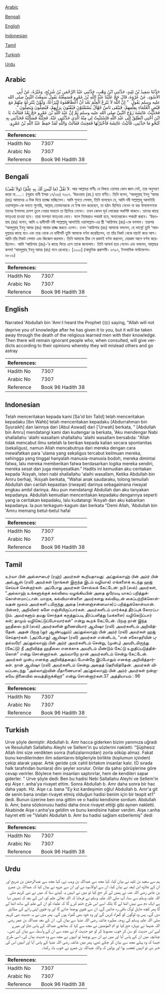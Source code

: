 [Arabic](#arabic)

[Bengali](#bengali)

[English](#english)

[Indonesian](#indonesian)

[Tamil](#tamil)

[Turkish](#turkish)

[Urdu](#urdu)

## Arabic


<div dir="rtl" lang="ar" style={{fontSize:'larger',backgroundColor:'#f8f9fa',padding:20}}>
حَدَّثَنَا سَعِيدُ بْنُ تَلِيدٍ، حَدَّثَنِي ابْنُ وَهْبٍ، حَدَّثَنِي عَبْدُ الرَّحْمَنِ بْنُ شُرَيْحٍ، وَغَيْرُهُ، عَنْ أَبِي الأَسْوَدِ، عَنْ عُرْوَةَ، قَالَ حَجَّ عَلَيْنَا عَبْدُ اللَّهِ بْنُ عَمْرٍو فَسَمِعْتُهُ يَقُولُ سَمِعْتُ النَّبِيَّ صلى الله عليه وسلم يَقُولُ ‏ "‏ إِنَّ اللَّهَ لاَ يَنْزِعُ الْعِلْمَ بَعْدَ أَنْ أَعْطَاهُمُوهُ انْتِزَاعًا، وَلَكِنْ يَنْتَزِعُهُ مِنْهُمْ مَعَ قَبْضِ الْعُلَمَاءِ بِعِلْمِهِمْ، فَيَبْقَى نَاسٌ جُهَّالٌ يُسْتَفْتَوْنَ فَيُفْتُونَ بِرَأْيِهِمْ، فَيُضِلُّونَ وَيَضِلُّونَ ‏"‏‏.‏ فَحَدَّثْتُ عَائِشَةَ زَوْجَ النَّبِيِّ صلى الله عليه وسلم ثُمَّ إِنَّ عَبْدَ اللَّهِ بْنَ عَمْرٍو حَجَّ بَعْدُ فَقَالَتْ يَا ابْنَ أُخْتِي انْطَلِقْ إِلَى عَبْدِ اللَّهِ فَاسْتَثْبِتْ لِي مِنْهُ الَّذِي حَدَّثْتَنِي عَنْهُ‏.‏ فَجِئْتُهُ فَسَأَلْتُهُ فَحَدَّثَنِي بِهِ كَنَحْوِ مَا حَدَّثَنِي، فَأَتَيْتُ عَائِشَةَ فَأَخْبَرْتُهَا فَعَجِبَتْ فَقَالَتْ وَاللَّهِ لَقَدْ حَفِظَ عَبْدُ اللَّهِ بْنُ عَمْرٍو‏.‏
</div>
<div style={{backgroundColor:'#f8f9fa',padding:20, marginBottom: 10}}><table> <thead> <tr> <th>References:</th> <th></th> </tr> </thead> <tbody><tr><td>Hadith No</td><td>7307</td></tr><tr><td>Arabic No</td><td>7307</td></tr><tr><td>Reference</td><td>Book 96 Hadith 38</td></tr></tbody></table></div>

## Bengali


<div dir="ltr" lang="bn" style={{fontSize:'larger',backgroundColor:'#f8f9fa',padding:20}}>
(وَلاَ تَقْفُ) لاَ تَقُلْ (مَا لَيْسَ لَكَ بِهِ عِلْمٌ). আর আল্লাহর বাণীঃ যে বিষয়ে তোমার কোন জ্ঞান নেই, তার অনুসরণ করো না.....। (সূরাহ বানী ইসরা ১৭/৩৬) ৭৩০৭. ‘উরওয়াহ (রহ.) হতে বর্ণিত। তিনি বলেন, ‘আবদুল্লাহ্ ইবনু ‘আমর (রাঃ) আমাদের এ দিক দিয়ে হাজ্জে যাচ্ছিলেন। আমি শুনতে পেলাম, তিনি বলেছেন যে, আমি নবী সাল্লাল্লাহু আলাইহি ওয়াসাল্লাম-কে বলতে শুনেছি, আল্লাহ্ তোমাদেরকে যে ইল্ম দান করেছেন, তা হঠাৎ ছিনিয়ে নেবেন না বরং উলামাগণকে তাদের ইলমসহ ক্রমশ তুলে নেয়ার মাধ্যমে তা ছিনিয়ে নেবেন। তখন কেবল মূর্খ লোকেরা অবশিষ্ট থাকবে। তাদের কাছে ফাত্ওয়া চাওয়া হবে। তারা মনগড়া ফাত্ওয়া দেবে। ফলে নিজেরাও পথভ্রষ্ট হবে, অন্যদেরকেও পথভ্রষ্ট করবে। ‘উরওয়াহ (রাঃ) বলেন, আমি এ হাদীসটি নবী সাল্লাল্লাহু আলাইহি ওয়াসাল্লাম-এর স্ত্রী ‘আয়িশাহ (রাঃ)-কে বললাম। তারপর ‘আবদুল্লাহ্ ইবনু আমর (রাঃ) আবার হাজ্জ করতে এলেন। তখন ‘আয়িশাহ (রাঃ) আমাকে বললেন, হে ভাগ্নে! তুমি ‘আবদুল্লাহর কাছে যাও এবং তার থেকে যে হাদীসটি তুমি আমাকে বর্ণনা করেছিলেন, তা তাঁর নিকট থেকে যাচাই করে আস। আমি তাঁর নিকট গেলাম এবং জিজ্ঞেস করলাম। তিনি আমাকে ঠিক সে রকমই বর্ণনা করলেন, যেরকম আগে বর্ণনা করেছিলেন। আমি ‘আয়িশাহ (রাঃ)-’র কাছে ফিরে এসে তাকে জানালাম। তিনি আশ্চর্য হয়ে গেলেন এবং বললেন, আল্লাহর কসম! ‘আবদুল্লাহ্ ইবনু আমর (রাঃ) মনে রেখেছে। [১০০০] (আধুনিক প্রকাশনী- ৬৭৯৭, ইসলামিক ফাউন্ডেশন- ৬৮০৯)
</div>
<div style={{backgroundColor:'#f8f9fa',padding:20, marginBottom: 10}}><table> <thead> <tr> <th>References:</th> <th></th> </tr> </thead> <tbody><tr><td>Hadith No</td><td>7307</td></tr><tr><td>Arabic No</td><td>7307</td></tr><tr><td>Reference</td><td>Book 96 Hadith 38</td></tr></tbody></table></div>

## English


<div dir="ltr" lang="en" style={{fontSize:'larger',backgroundColor:'#f8f9fa',padding:20}}>
Narrated 'Abdullah bin 'Amr:I heard the Prophet (ﷺ) saying, "Allah will not deprive you of knowledge after he has given it to you, but it will be taken away through the death of the religious learned men with their knowledge. Then there will remain ignorant people who, when consulted, will give verdicts according to their opinions whereby they will mislead others and go astray
</div>
<div style={{backgroundColor:'#f8f9fa',padding:20, marginBottom: 10}}><table> <thead> <tr> <th>References:</th> <th></th> </tr> </thead> <tbody><tr><td>Hadith No</td><td>7307</td></tr><tr><td>Arabic No</td><td>7307</td></tr><tr><td>Reference</td><td>Book 96 Hadith 38</td></tr></tbody></table></div>

## Indonesian


<div dir="ltr" lang="id" style={{fontSize:'larger',backgroundColor:'#f8f9fa',padding:20}}>
Telah menceritakan kepada kami [Sa'id bin Talid] telah menceritakan kepadaku [Ibn Wahb] telah menceritakan kepadaku [Abdurrahman bin Syuraikh] dan lainnya dari [Abul Aswad] dari ['Urwah] berkata, " [Abdullah bin Amru] mendatangi kami dan kudengar ia berkata, 'Aku mendengar Nabi shallallahu 'alaihi wasallam shallallahu 'alaihi wasallam bersabda: "Allah tidak mencabut ilmu setelah Ia berikan kepada kalian secara spontanitas (sekaligus), namun Allah mencabutnya dari mereka dengan cara mewafatkan para 'ulama yang sekaligus tercabut keilmuan mereka, sehingga yang tinggal hanyalah manusia-manusia bodoh, mereka dimintai fatwa, lalu mereka memberikan fatwa berdasarkan logika mereka sendiri, mereka sesat dan juga menyesatkan." Hadits ini kemudian aku ceritakan kepada 'Aisyah, isteri nabi shallallahu 'alaihi wasallam, Ketika Abdullah bin Amru berhaji, 'Aisyah berkata, "Wahai anak saudaraku, tolong temuilah Abdullah dan carilah kepastian (riwayat) darinya sebagaimana riwayat engkau ambil darinya. Aku pun mendatangi Abdullah dan aku tanyakan kepadanya. Abdullah kemudian menceritakan kepadaku dengannya seperti yang ia ceritakan kepadaku, lalu kudatangi 'Aisyah dan aku kabarkan kepadanya. Ia pun terkagum-kagum dan berkata "Demi Allah, 'Abdullah bin 'Amru memang betul-betul hafal
</div>
<div style={{backgroundColor:'#f8f9fa',padding:20, marginBottom: 10}}><table> <thead> <tr> <th>References:</th> <th></th> </tr> </thead> <tbody><tr><td>Hadith No</td><td>7307</td></tr><tr><td>Arabic No</td><td>7307</td></tr><tr><td>Reference</td><td>Book 96 Hadith 38</td></tr></tbody></table></div>

## Tamil


<div dir="ltr" lang="ta" style={{fontSize:'larger',backgroundColor:'#f8f9fa',padding:20}}>
உர்வா பின் அஸ்ஸுபைர் (ரஹ்) அவர்கள் கூறியதாவது: அப்துல்லாஹ் பின் அம்ர் பின் அல்ஆஸ் (ரலி) அவர்கள் (நாங்கள் இருந்த இடம் வழியாக) எங்களைக் கடந்து ஹஜ் செய்யச் சென்றார்கள். அப்போது அவர்கள் சொல்லக் கேட்டேன்: நபி (ஸல்) அவர்கள், “அல்லாஹ் உங்களுக்குக் கல்வியை வழங்கியபின் அதை ஒரேயடி யாகப் பறித்துக்கொள்ளமாட்டான். மாறாக, கல்விமான்களை அவர்களது கல்வியுடன் கைப்பற்றிக்கொள்வதன் மூலம் அவர்களி டமிருந்து அதை (சன்னஞ்சன்னமாக)ப் பறித்துக்கொள்வான். பின்னர், அறிவீனர் களே எஞ்சியிருப்பார்கள். அவர்களிடம் மார்க்கத் தீர்ப்புக் கோரப்படும். அவர்களும் தமது சொந்தக் கருத்துப்படி தீர்ப்பளித்து (மக்களை) வழிகெடுப்பார் கள்; தாமும் வழிகெட்டுப்போவார்கள்” என்று கூறக் கேட்டேன். பிறகு நான் இந்த ஹதீஸை நபி (ஸல்) அவர்களின் துணைவியார் ஆயிஷா (ரலி) அவர்களிடம் அறிவித்தேன். அதன் பிறகு (ஓர் ஆண்டிலும்) அப்துல்லாஹ் பின் அம்ர் (ரலி) அவர்கள் ஹஜ் செய்தார்கள். (அப்போது) ஆயிஷா (ரலி) அவர்கள் என்னிடம், “என் சகோதரியின் புதல்வரே! அப்துல்லாஹ் பின் அம்ர் அவர்களிடம் சென்று, (முன்பு) அவரிடமிருந்து (கேட்டு) நீ அறிவித்த ஹதீஸை எனக்காக அவரிடம் மீண்டும் கேட்டு உறுதிப்படுத்திக்கொள்” என்று சொன்னார்கள். அவ்வாறே நான் அவர்களிடம் சென்று கேட்டேன். அவர்கள் முன்பு எனக்கு அறிவித்ததைப் போன்றே இப்போதும் எனக்கு அறிவித்தார்கள். நான் ஆயிஷா (ரலி) அவர்களிடம் சென்று அதைத் தெரிவித்தேன். அவர்கள் வியப்படைந்து “அல்லாஹ்வின் மீதாணையாக! அப்துல்லாஹ் பின் அம்ர் அவர்கள் நன்றாகவே நினைவில் வைத்திருக்கிறார்” என்று சொன்னார்கள்.37 அத்தியாயம் : 96
</div>
<div style={{backgroundColor:'#f8f9fa',padding:20, marginBottom: 10}}><table> <thead> <tr> <th>References:</th> <th></th> </tr> </thead> <tbody><tr><td>Hadith No</td><td>7307</td></tr><tr><td>Arabic No</td><td>7307</td></tr><tr><td>Reference</td><td>Book 96 Hadith 38</td></tr></tbody></table></div>

## Turkish


<div dir="ltr" lang="tr" style={{fontSize:'larger',backgroundColor:'#f8f9fa',padding:20}}>
Urve şöyle demiştir: Abdullah b. Amr hacca giderken bizim yanımıza uğradı ve Resulullah Sallallahu Aleyhi ve Sellem'in şu sözlerini nakletti: "Şüphesiz Allah ilmi size verdikten sonra (hafızalarınızdan) zorla söküp almaz. Fakat bunu kendilerinden ilim adamlarını bilgileriyle birlikte (toplumun içinden) çekip alarak yapar. Artık geride çok cahil birtakım insanlar kalır. (O sırada halk tarafından bunlara) dinı şeyler sorulur. Onlar da şahsı görüşlerine göre cevap verirler. Böylece hem insanları saptırırlar, hem de kendileri sapar giderler. " Urve şöyle dedi: Ben bu hadisi Nebi Sallallahu Aleyhi ve Sellem'in eşi Aişe r. anha'ya rivayet ettim. Sonra Abdullah b. Amr daha sonra bir hac daha yaptı. Hz. Aişe r.a. bana "Ey kız kardeşimin oğlu! Abdullah b. Amr'a git de senin bana ondan rivayet etmiş olduğun hadisi benim için bir tespit et1" dedi. Bunun üzerine ben ona gittim ve o hadisi kendisine sordum. Abdullah b. Amr, bana sözkonusu hadisi daha önce rivayet ettiği gibi aynen nakletti. Akabinde Aişe r.anha'ya geldim ve bunu kendisine haber verdim. Aişe r.anha hayret etti ve "Valiahi Abdullah b. Amr bu hadisi sağlam ezberlemiş" dedi
</div>
<div style={{backgroundColor:'#f8f9fa',padding:20, marginBottom: 10}}><table> <thead> <tr> <th>References:</th> <th></th> </tr> </thead> <tbody><tr><td>Hadith No</td><td>7307</td></tr><tr><td>Arabic No</td><td>7307</td></tr><tr><td>Reference</td><td>Book 96 Hadith 38</td></tr></tbody></table></div>

## Urdu


<div dir="rtl" lang="ur" style={{fontSize:'larger',backgroundColor:'#f8f9fa',padding:20}}>
ہم سے سعید بن تلید نے بیان کیا، کہا مجھ سے عبداللہ بن وہب نے، کہا مجھ سے عبدالرحمٰن بن شریح اور ان کے علاوہ ابن لیعہ نے بیان کیا، ان سے ابوالاسود نے اور ان سے عروہ نے بیان کیا کہ عبداللہ بن عمرو بن عاص رضی اللہ عنہ نے ہمیں لے کر حج کیا تو میں نے انہیں یہ کہتے سنا کہ میں نے نبی کریم صلی اللہ علیہ وسلم سے سنا، آپ صلی اللہ علیہ وسلم نے فرمایا کہ اللہ تعالیٰ علم کو، اس کے بعد کہ تمہیں دیا ہے ایک دم سے نہیں اٹھا لے گا بلکہ اسے اس طرح ختم کرے گا کہ علماء کو ان کے علم کے ساتھ اٹھا لے گا پھر کچھ جاہل لوگ باقی رہ جائیں گے، ان سے فتویٰ پوچھا جائے گا اور وہ فتویٰ اپنی رائے کے مطابق دیں گے۔ پس وہ لوگوں کو گمراہ کریں گے اور وہ خود بھی گمراہ ہوں گے۔ پھر میں نے یہ حدیث نبی کریم صلی اللہ علیہ وسلم کی زوجہ مطہرہ عائشہ رضی اللہ عنہا سے بیان کی۔ ان کے بعد عبداللہ بن عمر رضی اللہ عنہما نے دوبارہ حج کیا تو ام المؤمنین نے مجھ سے کہا کہ بھانجے عبداللہ کے پاس جاؤ اور میرے لیے اس حدیث کو سن کر خوب مضبوط کر لو جو حدیث تم نے مجھ سے ان کے واسطہ سے بیان کی تھی۔ چنانچہ میں ان کے پاس آیا اور میں نے ان سے پوچھا تو انہوں نے مجھ سے وہ حدیث بیان کی، اسی طرح جیسا کہ وہ پہلے مجھ سے بیان کر چکے تھے، پھر میں عائشہ رضی اللہ عنہا کے پاس آیا اور انہیں اس کی خبر دی تو انہیں تعجب ہوا اور بولیں کہ واللہ عبداللہ بن عمرو نے خوب یاد رکھا۔
</div>
<div style={{backgroundColor:'#f8f9fa',padding:20, marginBottom: 10}}><table> <thead> <tr> <th>References:</th> <th></th> </tr> </thead> <tbody><tr><td>Hadith No</td><td>7307</td></tr><tr><td>Arabic No</td><td>7307</td></tr><tr><td>Reference</td><td>Book 96 Hadith 38</td></tr></tbody></table></div>